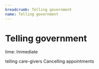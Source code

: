 ```yaml
---
breadcrumb: Telling government
name: Telling government
---
```


Telling government
===========================

time: Immediate

telling care-givers
Cancelling appointments 
